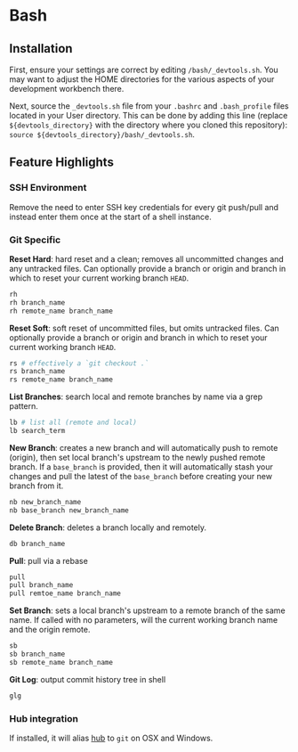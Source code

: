 # Bash

## Installation
First, ensure your settings are correct by editing `/bash/_devtools.sh`. You may want to adjust the HOME directories for the various aspects of your development workbench there.

Next, source the `_devtools.sh` file from your `.bashrc` and `.bash_profile` files located in your User directory. This can be done by adding this line (replace `${devtools_directory}` with the directory where you cloned this repository): `source ${devtools_directory}/bash/_devtools.sh`.

## Feature Highlights
### SSH Environment
Remove the need to enter SSH key credentials for every git push/pull and instead enter them once at the start of a shell instance.

### Git Specific
**Reset Hard**: hard reset and a clean; removes all uncommitted changes and any untracked files. Can optionally provide a branch or origin and branch in which to reset your current working branch `HEAD`.
```bash
rh
rh branch_name
rh remote_name branch_name
```

**Reset Soft**: soft reset of uncommitted files, but omits untracked files. Can optionally provide a branch or origin and branch in which to reset your current working branch `HEAD`.
```bash
rs # effectively a `git checkout .`
rs branch_name
rs remote_name branch_name
```

**List Branches**: search local and remote branches by name via a grep pattern.
```bash
lb # list all (remote and local)
lb search_term
```

**New Branch**: creates a new branch and will automatically push to remote (origin), then set local branch's upstream to the newly pushed remote branch. If a `base_branch` is provided, then it will automatically stash your changes and pull the latest of the `base_branch` before creating your new branch from it.
```bash
nb new_branch_name
nb base_branch new_branch_name
```

**Delete Branch**: deletes a branch locally and remotely.
```bash
db branch_name
```

**Pull**: pull via a rebase
```bash
pull
pull branch_name
pull remtoe_name branch_name
```

**Set Branch**: sets a local branch's upstream to a remote branch of the same name. If called with no parameters, will the current working branch name and the origin remote.
```bash
sb
sb branch_name
sb remote_name branch_name
```

**Git Log**: output commit history tree in shell
```bash
glg
```

### Hub integration
If installed, it will alias [hub](https://github.com/github/hub) to `git` on OSX and Windows.
